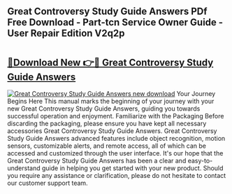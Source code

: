 ## Great Controversy Study Guide Answers PDf Free Download - Part-tcn Service Owner Guide - User Repair Edition V2q2p

# <h2><a href="http://bc64888.oget.top/?id=Great+Controversy+Study+Guide+Answers">🔗Download New 👉🔴 Great Controversy Study Guide Answers</a></h2>

[![Great Controversy Study Guide Answers new download](https://i.imgur.com/5g1atiW.png)](http://bc64888.oget.top/?id=Great+Controversy+Study+Guide+Answers)
Your Journey Begins Here This manual marks the beginning of your journey with your new Great Controversy Study Guide Answers, guiding you towards successful operation and enjoyment. Familiarize with the Packaging Before discarding the packaging, please ensure you have kept all necessary accessories Great Controversy Study Guide Answers. Great Controversy Study Guide Answers advanced features include object recognition, motion sensors, customizable alerts, and remote access, all of which can be accessed and customized through the user interface. It's our hope that the Great Controversy Study Guide Answers has been a clear and easy-to-understand guide in helping you get started with your new product. Should you require any assistance or clarification, please do not hesitate to contact our customer support team.
